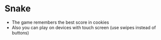 # Snake
* The game remembers the best score in cookies
* Also you can play on devices with touch screen (use swipes instead of buttons)